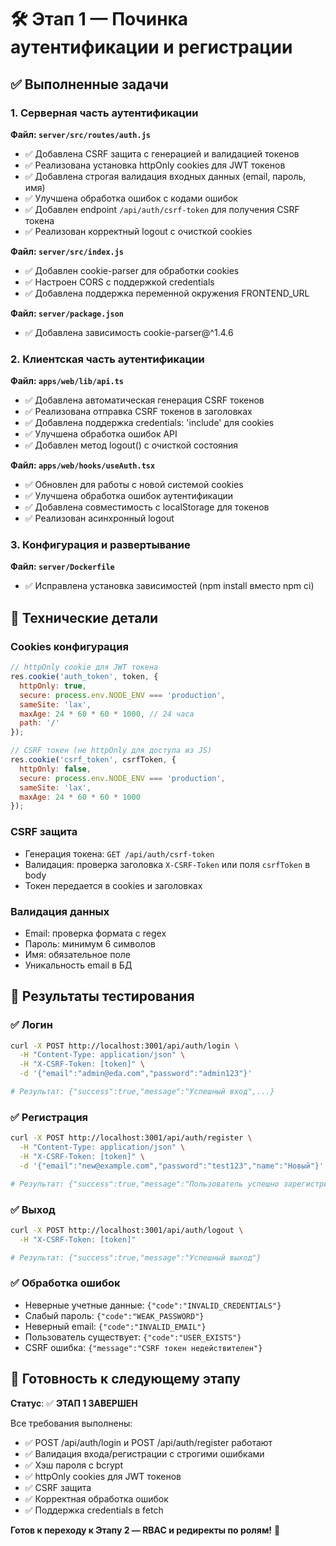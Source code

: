 # 🛠️ Этап 1 — Починка аутентификации и регистрации

## ✅ Выполненные задачи

### 1. Серверная часть аутентификации

**Файл: `server/src/routes/auth.js`**
- ✅ Добавлена CSRF защита с генерацией и валидацией токенов
- ✅ Реализована установка httpOnly cookies для JWT токенов
- ✅ Добавлена строгая валидация входных данных (email, пароль, имя)
- ✅ Улучшена обработка ошибок с кодами ошибок
- ✅ Добавлен endpoint `/api/auth/csrf-token` для получения CSRF токена
- ✅ Реализован корректный logout с очисткой cookies

**Файл: `server/src/index.js`**
- ✅ Добавлен cookie-parser для обработки cookies
- ✅ Настроен CORS с поддержкой credentials
- ✅ Добавлена поддержка переменной окружения FRONTEND_URL

**Файл: `server/package.json`**
- ✅ Добавлена зависимость cookie-parser@^1.4.6

### 2. Клиентская часть аутентификации

**Файл: `apps/web/lib/api.ts`**
- ✅ Добавлена автоматическая генерация CSRF токенов
- ✅ Реализована отправка CSRF токенов в заголовках
- ✅ Добавлена поддержка credentials: 'include' для cookies
- ✅ Улучшена обработка ошибок API
- ✅ Добавлен метод logout() с очисткой состояния

**Файл: `apps/web/hooks/useAuth.tsx`**
- ✅ Обновлен для работы с новой системой cookies
- ✅ Улучшена обработка ошибок аутентификации
- ✅ Добавлена совместимость с localStorage для токенов
- ✅ Реализован асинхронный logout

### 3. Конфигурация и развертывание

**Файл: `server/Dockerfile`**
- ✅ Исправлена установка зависимостей (npm install вместо npm ci)

## 🔧 Технические детали

### Cookies конфигурация
```javascript
// httpOnly cookie для JWT токена
res.cookie('auth_token', token, {
  httpOnly: true,
  secure: process.env.NODE_ENV === 'production',
  sameSite: 'lax',
  maxAge: 24 * 60 * 60 * 1000, // 24 часа
  path: '/'
});

// CSRF токен (не httpOnly для доступа из JS)
res.cookie('csrf_token', csrfToken, {
  httpOnly: false,
  secure: process.env.NODE_ENV === 'production',
  sameSite: 'lax',
  maxAge: 24 * 60 * 60 * 1000
});
```

### CSRF защита
- Генерация токена: `GET /api/auth/csrf-token`
- Валидация: проверка заголовка `X-CSRF-Token` или поля `csrfToken` в body
- Токен передается в cookies и заголовках

### Валидация данных
- Email: проверка формата с regex
- Пароль: минимум 6 символов
- Имя: обязательное поле
- Уникальность email в БД

## 🧪 Результаты тестирования

### ✅ Логин
```bash
curl -X POST http://localhost:3001/api/auth/login \
  -H "Content-Type: application/json" \
  -H "X-CSRF-Token: [token]" \
  -d '{"email":"admin@eda.com","password":"admin123"}'

# Результат: {"success":true,"message":"Успешный вход",...}
```

### ✅ Регистрация
```bash
curl -X POST http://localhost:3001/api/auth/register \
  -H "Content-Type: application/json" \
  -H "X-CSRF-Token: [token]" \
  -d '{"email":"new@example.com","password":"test123","name":"Новый"}'

# Результат: {"success":true,"message":"Пользователь успешно зарегистрирован",...}
```

### ✅ Выход
```bash
curl -X POST http://localhost:3001/api/auth/logout \
  -H "X-CSRF-Token: [token]"

# Результат: {"success":true,"message":"Успешный выход"}
```

### ✅ Обработка ошибок
- Неверные учетные данные: `{"code":"INVALID_CREDENTIALS"}`
- Слабый пароль: `{"code":"WEAK_PASSWORD"}`
- Неверный email: `{"code":"INVALID_EMAIL"}`
- Пользователь существует: `{"code":"USER_EXISTS"}`
- CSRF ошибка: `{"message":"CSRF токен недействителен"}`

## 🚀 Готовность к следующему этапу

**Статус**: ✅ **ЭТАП 1 ЗАВЕРШЕН**

Все требования выполнены:
- ✅ POST /api/auth/login и POST /api/auth/register работают
- ✅ Валидация входа/регистрации с строгими ошибками
- ✅ Хэш пароля с bcrypt
- ✅ httpOnly cookies для JWT токенов
- ✅ CSRF защита
- ✅ Корректная обработка ошибок
- ✅ Поддержка credentials в fetch

**Готов к переходу к Этапу 2 — RBAC и редиректы по ролям!** 🎯

